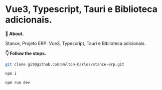 # Vue3, Typescript, Tauri e Biblioteca adicionais.

**💬 About.** 

Stance, Projeto ERP: Vue3, Typescript, Tauri e Biblioteca adicionais.

**👇 Follow the steps.** 

```bash
git clone git@github.com:Helton-Carlos/stance-erp.git
```

```bash
npm i 
```

```bash
npm run dev
```
